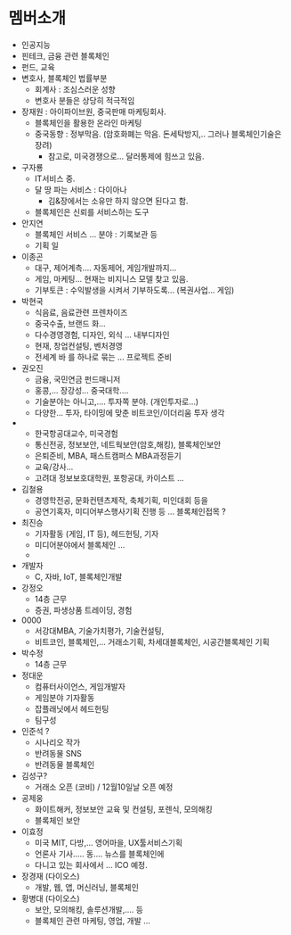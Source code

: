 # 멤버소개
* 인공지능
* 핀테크, 금융 관련 블록체인
* 펀드, 교육
* 변호사, 블록체인 법률부분
  - 회계사 : 조심스러운 성향
  - 변호사 분들은 상당히 적극적임
* 장재원 : 아이파이브원, 중국판매 마케팅회사.
  - 블록체인을 활용한 온라인 마케팅
  - 중국동향 : 정부막음. (암호화폐는 막음. 돈세탁방지,.. 그러나 블록체인기술은 장려)
    + 참고로, 미국경쟁으로... 달러통제에 힘쓰고 있음.
* 구자룡
  - IT서비스 중.
  - 달 땅 파는 서비스 : 다이아나
    * 김&장에서는 소유만 하지 않으면 된다고 함.
  - 블록체인은 신뢰를 서비스하는 도구
* 안지연
  - 블록체인 서비스 ... 분야 : 기록보관 등
  - 기획 일
* 이종곤
  - 대구, 제어계측.... 자동제어, 게임개발까지...
  - 게임, 마케팅... 현재는 비지니스 모델 찾고 있음.
  - 기부토큰 : 수익발생을 시켜서 기부하도록... (복권사업... 게임)
* 박현국
  - 식음료, 음료관련 프렌차이즈
  - 중국수출, 브랜드 화...
  - 다수경영경험, 디자인, 외식 ... 내부디자인 
  - 현재, 창업컨설팅, 벤처경영
  - 전세계 바 를 하나로 묶는 ... 프로젝트 준비
* 권오진
  - 금융, 국민연금 펀드매니저
  - 홍콩,... 장강성... 중국대학.... 
  - 기술분야는 아니고,.... 투자쪽 분야. (개인투자로...)
  - 다양한... 투자, 타이밍에 맞춘 비트코인/이더리움 투자 생각
* 
  - 한국항공대교수, 미국경험
  - 통신전공, 정보보안, 네트웍보안(암호,해킹), 블록체인보안
  - 은퇴준비, MBA, 패스트캠퍼스 MBA과정듣기
  - 교육/강사...
  - 고려대 정보보호대학원, 포항공대, 카이스트 ...
* 김철용
  - 경영학전공, 문화컨텐츠제작, 축체기획, 미인대회 등을 
  - 공연기혹자, 미디어부스행사기획 진행 등 ... 블록체인접목 ?
* 최진승
  - 기자활동 (게임, IT 등), 헤드헌팅, 기자
  - 미디어분야에서 블록체인 ...
  -
* 개발자
  - C, 자바, IoT, 블록체인개발
* 강정오
  - 14층 근무
  - 증권, 파생상품 트레이딩, 경험
* 0000
  - 서강대MBA, 기술가치평가, 기술컨설팅, 
  - 비트코인, 블록체인,... 거래소기획, 차세대블록체인, 시공간블록체인 기획
* 박수정
  - 14층 근무
* 정대운
  - 컴퓨터사이언스, 게임개발자
  - 게임분야 기자활동
  - 잡플래닛에서 헤드헌팅
  - 팀구성
* 인준석 ?
  - 시나리오 작가
  - 반려동물 SNS
  - 반려동물 블록체인
* 김성구?
  - 거래소 오픈 (코비) / 12월10일날 오픈 예정
* 공제웅
  - 화이트해커, 정보보안 교육 및 컨설팅, 포렌식, 모의해킹
  - 블록체인 보안
* 이효정
  - 미국 MIT, 다방,... 영어마을, UX툴서비스기획
  - 언론사 기사..... 동.... 뉴스를 블록체인에
  - 다니고 있는 회사에서 ... ICO 예정.
* 장경재 (다이오스)
  - 개발, 웹, 앱, 머신러닝, 블록체인
* 황병대 (다이오스)
  - 보안, 모의해킹, 솔루션개발,.... 등
  - 블록체인 관련 마케팅, 영업, 개발 ...
  
  





























